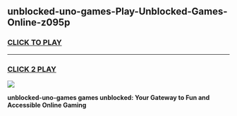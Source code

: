 
## unblocked-uno-games-Play-Unblocked-Games-Online-z095p
<h3>
<a href="https://premium76.site?title=unblocked-uno-games&ref=24A">CLICK TO PLAY</a></h3>
<hr>

<h3>
<a href="https://premium76.site?title=unblocked-uno-games&ref=24A">CLICK 2 PLAY</a>
  
</h3>

<a href="https://premium76.site?title=unblocked-uno-games&ref=24A"><img src="https://clearcache.store/games.png"></a>


**unblocked-uno-games games unblocked: Your Gateway to Fun and Accessible Online Gaming**
